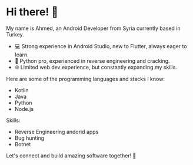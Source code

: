 # Hi there! 👋 

My name is Ahmed, an Android Developer from Syria currently based in Turkey.

- 💻 Strong experience in Android Studio, new to Flutter, always eager to learn.
- 🐍 Python pro, experienced in reverse engineering and cracking.
- 🌐 Limited web dev experience, but constantly expanding my skills.

Here are some of the programming languages and stacks I know:

- Kotlin
- Java
- Python
- Node.js

Skills:

- Reverse Engineering andorid apps
- Bug hunting
- Botnet

Let's connect and build amazing software together! 🤝
